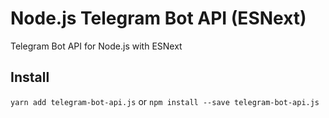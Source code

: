 # Node.js Telegram Bot API (ESNext)
Telegram Bot API for Node.js with ESNext  

## Install
`yarn add telegram-bot-api.js`
or
`npm install --save telegram-bot-api.js`
